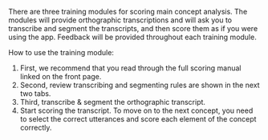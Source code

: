 There are three training modules for scoring main concept analysis. The modules will provide orthographic transcriptions and will ask you to transcribe and segment the transcripts, and then score them as if you were using the app. Feedback will be provided throughout each training module. 

How to use the training module:

1. First, we recommend that you read through the full scoring manual linked on the front page.
2. Second, review transcribing and segmenting rules are shown in the next two tabs.
3. Third, transcribe & segment the orthographic transcript.
4. Start scoring the transcript. To move on to the next concept, you need to select the correct utterances and score each element of the concept correctly. 